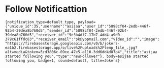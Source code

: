 # Follow Notificattion

``` {notification_type=default_type, payload={"unique_id":35,"username":"asijaa","user_id":"5898cf04-2edb-446f-92b4-39dea8b760d5","sender_id":"5898cf04-2edb-446f-92b4-39dea8b760d5","receiver_id":"9c3b4df7-17b7-4dd4-a9d0-379c61ffdc83","receiver_email":"pk@yopmail.com","video_id":"","image":"https://firebasestorage.googleapis.com/v0/b/jokerz-ea1b2.firebasestorage.app/o/live%2Fuploads%2Ftemp_file_.jpg?alt=media&token=5cd3806c-09ee-47e5-a110-3dd6dd4d07b4","title":"asijaa started following you","type":"newFollower"}, body=asijaa started following you, badge=1, sound=default, title=Jokerz} ```
